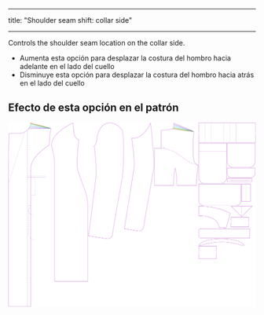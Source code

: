- - -
title: "Shoulder seam shift: collar side"
- - -


Controls the shoulder seam location on the collar side.

- Aumenta esta opción para desplazar la costura del hombro hacia adelante en el lado del cuello
- Disminuye esta opción para desplazar la costura del hombro hacia atrás en el lado del cuello

## Efecto de esta opción en el patrón

![This image shows the effect of this option by superimposing several variants that have a different value for this option](carlita_s3collar_sample.svg "Effect of this option on the pattern")
